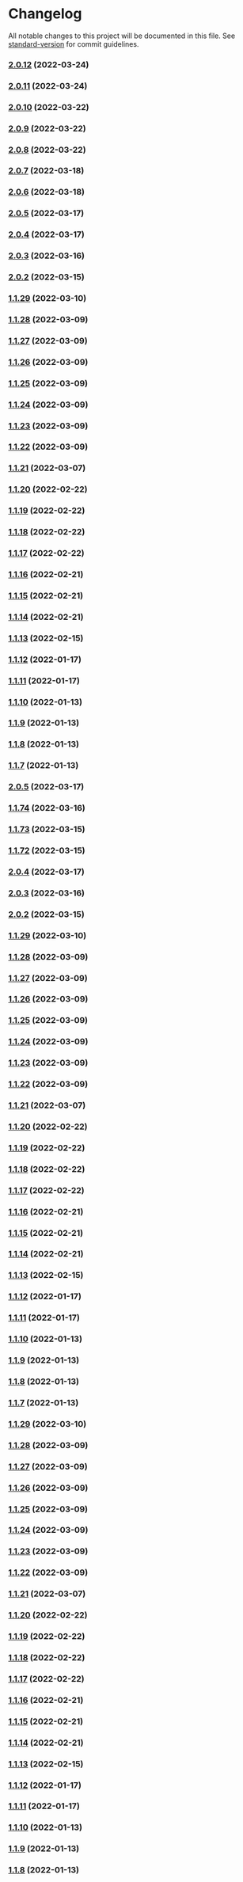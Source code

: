 # Changelog

All notable changes to this project will be documented in this file. See [standard-version](https://github.com/conventional-changelog/standard-version) for commit guidelines.

### [2.0.12](https://bitbucket.org/digitalfoodie/bunbury-storefront/compare/v2.0.11...v2.0.12) (2022-03-24)

### [2.0.11](https://bitbucket.org/digitalfoodie/bunbury-storefront/compare/v2.0.10...v2.0.11) (2022-03-24)

### [2.0.10](https://bitbucket.org/digitalfoodie/bunbury-storefront/compare/v2.0.9...v2.0.10) (2022-03-22)

### [2.0.9](https://bitbucket.org/digitalfoodie/bunbury-storefront/compare/v2.0.8...v2.0.9) (2022-03-22)

### [2.0.8](https://bitbucket.org/digitalfoodie/bunbury-storefront/compare/v2.0.7...v2.0.8) (2022-03-22)

### [2.0.7](https://bitbucket.org/digitalfoodie/bunbury-storefront/compare/v2.0.6...v2.0.7) (2022-03-18)

### [2.0.6](https://bitbucket.org/digitalfoodie/bunbury-storefront/compare/v1.1.75...v2.0.6) (2022-03-18)

### [2.0.5](https://bitbucket.org/digitalfoodie/bunbury-storefront/compare/v2.0.4...v2.0.5) (2022-03-17)

### [2.0.4](https://bitbucket.org/digitalfoodie/bunbury-storefront/compare/v1.1.74...v2.0.4) (2022-03-17)

### [2.0.3](https://bitbucket.org/digitalfoodie/bunbury-storefront/compare/v2.0.2...v2.0.3) (2022-03-16)

### [2.0.2](https://bitbucket.org/digitalfoodie/bunbury-storefront/compare/v1.1.73...v2.0.2) (2022-03-15)

### [1.1.29](https://bitbucket.org/digitalfoodie/bunbury-storefront/compare/v1.1.28...v1.1.29) (2022-03-10)

### [1.1.28](https://bitbucket.org/digitalfoodie/bunbury-storefront/compare/v1.1.27...v1.1.28) (2022-03-09)

### [1.1.27](https://bitbucket.org/digitalfoodie/bunbury-storefront/compare/v1.1.70...v1.1.27) (2022-03-09)

### [1.1.26](https://bitbucket.org/digitalfoodie/bunbury-storefront/compare/v1.1.25...v1.1.26) (2022-03-09)

### [1.1.25](https://bitbucket.org/digitalfoodie/bunbury-storefront/compare/v1.1.24...v1.1.25) (2022-03-09)

### [1.1.24](https://bitbucket.org/digitalfoodie/bunbury-storefront/compare/v1.1.23...v1.1.24) (2022-03-09)

### [1.1.23](https://bitbucket.org/digitalfoodie/bunbury-storefront/compare/v1.1.22...v1.1.23) (2022-03-09)

### [1.1.22](https://bitbucket.org/digitalfoodie/bunbury-storefront/compare/v1.1.69...v1.1.22) (2022-03-09)

### [1.1.21](https://bitbucket.org/digitalfoodie/bunbury-storefront/compare/v1.1.66...v1.1.21) (2022-03-07)

### [1.1.20](https://bitbucket.org/digitalfoodie/bunbury-storefront/compare/v1.1.57...v1.1.20) (2022-02-22)

### [1.1.19](https://bitbucket.org/digitalfoodie/bunbury-storefront/compare/v1.1.18...v1.1.19) (2022-02-22)

### [1.1.18](https://bitbucket.org/digitalfoodie/bunbury-storefront/compare/v1.1.17...v1.1.18) (2022-02-22)

### [1.1.17](https://bitbucket.org/digitalfoodie/bunbury-storefront/compare/v1.1.16...v1.1.17) (2022-02-22)

### [1.1.16](https://bitbucket.org/digitalfoodie/bunbury-storefront/compare/v1.1.15...v1.1.16) (2022-02-21)

### [1.1.15](https://bitbucket.org/digitalfoodie/bunbury-storefront/compare/v1.1.14...v1.1.15) (2022-02-21)

### [1.1.14](https://bitbucket.org/digitalfoodie/bunbury-storefront/compare/v1.1.56...v1.1.14) (2022-02-21)

### [1.1.13](https://bitbucket.org/digitalfoodie/bunbury-storefront/compare/v1.1.51...v1.1.13) (2022-02-15)

### [1.1.12](https://bitbucket.org/digitalfoodie/bunbury-storefront/compare/v1.1.11...v1.1.12) (2022-01-17)

### [1.1.11](https://bitbucket.org/digitalfoodie/bunbury-storefront/compare/v1.1.10...v1.1.11) (2022-01-17)

### [1.1.10](https://bitbucket.org/digitalfoodie/bunbury-storefront/compare/v1.1.9...v1.1.10) (2022-01-13)

### [1.1.9](https://bitbucket.org/digitalfoodie/bunbury-storefront/compare/v1.1.8...v1.1.9) (2022-01-13)

### [1.1.8](https://bitbucket.org/digitalfoodie/bunbury-storefront/compare/v1.1.7...v1.1.8) (2022-01-13)

### [1.1.7](https://bitbucket.org/digitalfoodie/bunbury-storefront/compare/v1.1.6...v1.1.7) (2022-01-13)

### [2.0.5](https://bitbucket.org/digitalfoodie/bunbury-storefront/compare/v2.0.4...v2.0.5) (2022-03-17)

### [1.1.74](https://bitbucket.org/digitalfoodie/bunbury-storefront/compare/v2.0.3...v1.1.74) (2022-03-16)

### [1.1.73](https://bitbucket.org/digitalfoodie/bunbury-storefront/compare/v1.1.72...v1.1.73) (2022-03-15)

### [1.1.72](https://bitbucket.org/digitalfoodie/bunbury-storefront/compare/v1.1.71...v1.1.72) (2022-03-15)

### [2.0.4](https://bitbucket.org/digitalfoodie/bunbury-storefront/compare/v2.0.3...v2.0.4) (2022-03-17)

### [2.0.3](https://bitbucket.org/digitalfoodie/bunbury-storefront/compare/v2.0.2...v2.0.3) (2022-03-16)

### [2.0.2](https://bitbucket.org/digitalfoodie/bunbury-storefront/compare/v1.1.71...v2.0.2) (2022-03-15)

### [1.1.29](https://bitbucket.org/digitalfoodie/bunbury-storefront/compare/v1.1.28...v1.1.29) (2022-03-10)

### [1.1.28](https://bitbucket.org/digitalfoodie/bunbury-storefront/compare/v1.1.27...v1.1.28) (2022-03-09)

### [1.1.27](https://bitbucket.org/digitalfoodie/bunbury-storefront/compare/v1.1.70...v1.1.27) (2022-03-09)

### [1.1.26](https://bitbucket.org/digitalfoodie/bunbury-storefront/compare/v1.1.25...v1.1.26) (2022-03-09)

### [1.1.25](https://bitbucket.org/digitalfoodie/bunbury-storefront/compare/v1.1.24...v1.1.25) (2022-03-09)

### [1.1.24](https://bitbucket.org/digitalfoodie/bunbury-storefront/compare/v1.1.23...v1.1.24) (2022-03-09)

### [1.1.23](https://bitbucket.org/digitalfoodie/bunbury-storefront/compare/v1.1.22...v1.1.23) (2022-03-09)

### [1.1.22](https://bitbucket.org/digitalfoodie/bunbury-storefront/compare/v1.1.69...v1.1.22) (2022-03-09)

### [1.1.21](https://bitbucket.org/digitalfoodie/bunbury-storefront/compare/v1.1.66...v1.1.21) (2022-03-07)

### [1.1.20](https://bitbucket.org/digitalfoodie/bunbury-storefront/compare/v1.1.57...v1.1.20) (2022-02-22)

### [1.1.19](https://bitbucket.org/digitalfoodie/bunbury-storefront/compare/v1.1.18...v1.1.19) (2022-02-22)

### [1.1.18](https://bitbucket.org/digitalfoodie/bunbury-storefront/compare/v1.1.17...v1.1.18) (2022-02-22)

### [1.1.17](https://bitbucket.org/digitalfoodie/bunbury-storefront/compare/v1.1.16...v1.1.17) (2022-02-22)

### [1.1.16](https://bitbucket.org/digitalfoodie/bunbury-storefront/compare/v1.1.15...v1.1.16) (2022-02-21)

### [1.1.15](https://bitbucket.org/digitalfoodie/bunbury-storefront/compare/v1.1.14...v1.1.15) (2022-02-21)

### [1.1.14](https://bitbucket.org/digitalfoodie/bunbury-storefront/compare/v1.1.56...v1.1.14) (2022-02-21)

### [1.1.13](https://bitbucket.org/digitalfoodie/bunbury-storefront/compare/v1.1.51...v1.1.13) (2022-02-15)

### [1.1.12](https://bitbucket.org/digitalfoodie/bunbury-storefront/compare/v1.1.11...v1.1.12) (2022-01-17)

### [1.1.11](https://bitbucket.org/digitalfoodie/bunbury-storefront/compare/v1.1.10...v1.1.11) (2022-01-17)

### [1.1.10](https://bitbucket.org/digitalfoodie/bunbury-storefront/compare/v1.1.9...v1.1.10) (2022-01-13)

### [1.1.9](https://bitbucket.org/digitalfoodie/bunbury-storefront/compare/v1.1.8...v1.1.9) (2022-01-13)

### [1.1.8](https://bitbucket.org/digitalfoodie/bunbury-storefront/compare/v1.1.7...v1.1.8) (2022-01-13)

### [1.1.7](https://bitbucket.org/digitalfoodie/bunbury-storefront/compare/v1.1.6...v1.1.7) (2022-01-13)

### [1.1.29](https://bitbucket.org/digitalfoodie/bunbury-storefront/compare/v1.1.28...v1.1.29) (2022-03-10)

### [1.1.28](https://bitbucket.org/digitalfoodie/bunbury-storefront/compare/v1.1.27...v1.1.28) (2022-03-09)

### [1.1.27](https://bitbucket.org/digitalfoodie/bunbury-storefront/compare/v1.1.26...v1.1.27) (2022-03-09)

### [1.1.26](https://bitbucket.org/digitalfoodie/bunbury-storefront/compare/v1.1.25...v1.1.26) (2022-03-09)

### [1.1.25](https://bitbucket.org/digitalfoodie/bunbury-storefront/compare/v1.1.24...v1.1.25) (2022-03-09)

### [1.1.24](https://bitbucket.org/digitalfoodie/bunbury-storefront/compare/v1.1.23...v1.1.24) (2022-03-09)

### [1.1.23](https://bitbucket.org/digitalfoodie/bunbury-storefront/compare/v1.1.22...v1.1.23) (2022-03-09)

### [1.1.22](https://bitbucket.org/digitalfoodie/bunbury-storefront/compare/v1.1.21...v1.1.22) (2022-03-09)

### [1.1.21](https://bitbucket.org/digitalfoodie/bunbury-storefront/compare/v1.1.20...v1.1.21) (2022-03-07)

### [1.1.20](https://bitbucket.org/digitalfoodie/bunbury-storefront/compare/v1.1.19...v1.1.20) (2022-02-22)

### [1.1.19](https://bitbucket.org/digitalfoodie/bunbury-storefront/compare/v1.1.18...v1.1.19) (2022-02-22)

### [1.1.18](https://bitbucket.org/digitalfoodie/bunbury-storefront/compare/v1.1.17...v1.1.18) (2022-02-22)

### [1.1.17](https://bitbucket.org/digitalfoodie/bunbury-storefront/compare/v1.1.16...v1.1.17) (2022-02-22)

### [1.1.16](https://bitbucket.org/digitalfoodie/bunbury-storefront/compare/v1.1.15...v1.1.16) (2022-02-21)

### [1.1.15](https://bitbucket.org/digitalfoodie/bunbury-storefront/compare/v1.1.14...v1.1.15) (2022-02-21)

### [1.1.14](https://bitbucket.org/digitalfoodie/bunbury-storefront/compare/v1.1.13...v1.1.14) (2022-02-21)

### [1.1.13](https://bitbucket.org/digitalfoodie/bunbury-storefront/compare/v1.1.12...v1.1.13) (2022-02-15)

### [1.1.12](https://bitbucket.org/digitalfoodie/bunbury-storefront/compare/v1.1.11...v1.1.12) (2022-01-17)

### [1.1.11](https://bitbucket.org/digitalfoodie/bunbury-storefront/compare/v1.1.10...v1.1.11) (2022-01-17)

### [1.1.10](https://bitbucket.org/digitalfoodie/bunbury-storefront/compare/v1.1.9...v1.1.10) (2022-01-13)

### [1.1.9](https://bitbucket.org/digitalfoodie/bunbury-storefront/compare/v1.1.8...v1.1.9) (2022-01-13)

### [1.1.8](https://bitbucket.org/digitalfoodie/bunbury-storefront/compare/v1.1.7...v1.1.8) (2022-01-13)
